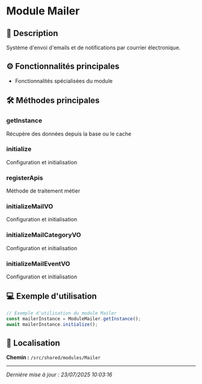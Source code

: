 # Module Mailer

## 📖 Description

Système d'envoi d'emails et de notifications par courrier électronique.

## ⚙️ Fonctionnalités principales

- Fonctionnalités spécialisées du module



## 🛠️ Méthodes principales

### getInstance
Récupère des données depuis la base ou le cache

### initialize
Configuration et initialisation

### registerApis
Méthode de traitement métier

### initializeMailVO
Configuration et initialisation

### initializeMailCategoryVO
Configuration et initialisation

### initializeMailEventVO
Configuration et initialisation



## 💻 Exemple d'utilisation

```typescript
// Exemple d'utilisation du module Mailer
const mailerInstance = ModuleMailer.getInstance();
await mailerInstance.initialize();
```

## 📍 Localisation

**Chemin :** `/src/shared/modules/Mailer`

---

*Dernière mise à jour : 23/07/2025 10:03:16*
